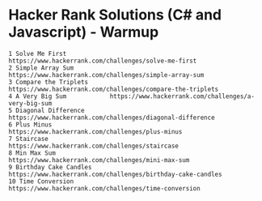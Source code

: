 # Hacker Rank Solutions (C# and Javascript) - Warmup

    1 Solve Me First            https://www.hackerrank.com/challenges/solve-me-first
    2 Simple Array Sum          https://www.hackerrank.com/challenges/simple-array-sum
    3 Compare the Triplets      https://www.hackerrank.com/challenges/compare-the-triplets
    4 A Very Big Sum            https://www.hackerrank.com/challenges/a-very-big-sum
    5 Diagonal Difference       https://www.hackerrank.com/challenges/diagonal-difference
    6 Plus Minus                https://www.hackerrank.com/challenges/plus-minus
    7 Staircase                 https://www.hackerrank.com/challenges/staircase
    8 Min Max Sum               https://www.hackerrank.com/challenges/mini-max-sum
    9 Birthday Cake Candles     https://www.hackerrank.com/challenges/birthday-cake-candles
    10 Time Conversion          https://www.hackerrank.com/challenges/time-conversion